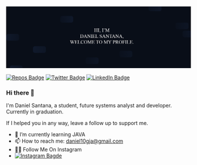 ![Daniel's GitHub Banner](./assets/banner.png)

[![Repos Badge](https://badges.pufler.dev/repos/bryan-matheus)](https://github.com/DanielSantDev?tab=repositories)
[![Twitter Badge](https://img.shields.io/badge/Twitter-Profile-informational?style=flat&logo=twitter&logoColor=white&color=1CA2F1)](https://twitter.com/Daniel_SantanaT)
[![LinkedIn Badge](https://img.shields.io/badge/LinkedIn-Profile-informational?style=flat&logo=linkedin&logoColor=white&color=0D76A8)](https://www.linkedin.com/in/ddanielssantana/)
### Hi there 👋

I'm Daniel Santana, a student, future systems analyst and developer. Currently in graduation.

If I helped you in any way, leave a follow up to support me.
- 🌱 I’m currently learning JAVA
- 📫 How to reach me: daniel10gja@gmail.com
- 👨‍💻 Follow Me On Instagram
- [![Instagram Bagde](https://img.shields.io/badge/Instagram-E4405F?style=for-the-badge&logo=instagram&logoColor=white)](https://www.instagram.com/daniel_san.t/)
